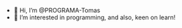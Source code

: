 - 👋 Hi, I’m @PROGRAMA-Tomas
- 👀 I’m interested in programming, and also, keen on learn!
<!---
PROGRAMA-Tomas/PROGRAMA-Tomas is a ✨ special ✨ repository because its `README.md` (this file) appears on your GitHub profile.
You can click the Preview link to take a look at your changes.
--->
